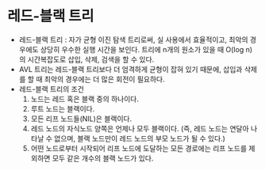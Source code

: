 # 레드-블랙 트리

- 레드-블랙 트리 : 자가 균형 이진 탐색 트리로써, 실 사용에서 효율적이고, 최악의 경우에도 상당히 우수한 실행 시간을 보인다. 트리에 n개의 원소가 있을 때 O(log n)의 시간복잡도로 삽입, 삭제, 검색을 할 수 있다.
- AVL 트리는 레드-블랙 트리보다 더 엄격하게 균형이 잡혀 있기 때문에, 삽입과 삭제를 할 때 최악의 경우에는 더 많은 회전이 필요하다.
- 레드-블랙 트리의 조건
  1. 노드는 레드 혹은 블랙 중의 하나이다.
  2. 루트 노드는 블랙이다.
  3. 모든 리프 노드들(NIL)은 블랙이다.
  4. 레드 노드의 자식노드 양쪽은 언제나 모두 블랙이다. (즉, 레드 노드는 연달아 나타날 수 없으며, 블랙 노드만이 레드 노드의 부모 노드가 될 수 있다.)
  5. 어떤 노드로부터 시작되어 리프 노드에 도달하는 모든 경로에는 리프 노드를 제외하면 모두 같은 개수의 블랙 노드가 있다.

